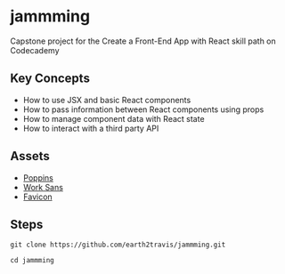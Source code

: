# jammming

Capstone project for the Create a Front-End App with React skill path on Codecademy

## Key Concepts

- How to use JSX and basic React components
- How to pass information between React components using props
- How to manage component data with React state
- How to interact with a third party API

## Assets

- [Poppins](https://fonts.googleapis.com/css?family=Poppins:600)
- [Work Sans](https://fonts.googleapis.com/css?family=Work%20Sans:300,500)
- [Favicon](https://content.codecademy.com/programs/react/jammming/favicon.ico)

## Steps

```shell
git clone https://github.com/earth2travis/jammming.git
```

```shell
cd jammming
```
